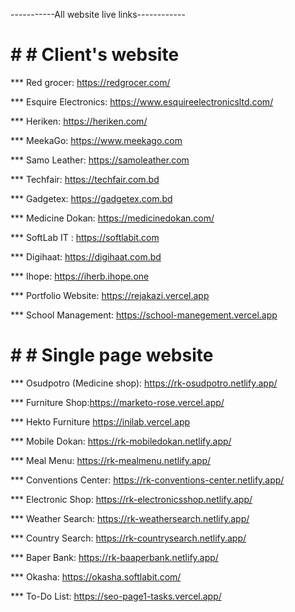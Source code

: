 -----------All website live links------------

# # # Client's website

*** Red grocer: https://redgrocer.com/  

*** Esquire Electronics: https://www.esquireelectronicsltd.com/

*** Heriken: https://heriken.com/

*** MeekaGo: https://www.meekago.com

*** Samo Leather: https://samoleather.com

*** Techfair: https://techfair.com.bd

*** Gadgetex: https://gadgetex.com.bd

*** Medicine Dokan: https://medicinedokan.com/

*** SoftLab IT : https://softlabit.com

*** Digihaat: https://digihaat.com.bd

*** Ihope: https://iherb.ihope.one

*** Portfolio Website: https://rejakazi.vercel.app

*** School Management: https://school-manegement.vercel.app

# # # Single page website

*** Osudpotro (Medicine shop): https://rk-osudpotro.netlify.app/

*** Furniture Shop:https://marketo-rose.vercel.app/

*** Hekto Furniture https://inilab.vercel.app

*** Mobile Dokan: https://rk-mobiledokan.netlify.app/

*** Meal Menu: https://rk-mealmenu.netlify.app/

*** Conventions Center: https://rk-conventions-center.netlify.app/

*** Electronic Shop: https://rk-electronicsshop.netlify.app/

*** Weather Search: https://rk-weathersearch.netlify.app/

*** Country Search: https://rk-countrysearch.netlify.app/

*** Baper Bank: https://rk-baaperbank.netlify.app/ 

*** Okasha: https://okasha.softlabit.com/

*** To-Do List: https://seo-page1-tasks.vercel.app/


